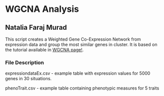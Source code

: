 # WGCNA Analysis

## Natalia Faraj Murad

This script creates a Weighted Gene Co-Expression Network from expression data and group the most similar genes in cluster.
It is based on the tutorial available in [WGCNA page!](https://horvath.genetics.ucla.edu/html/CoexpressionNetwork/Rpackages/WGCNA/Tutorials/index.html).

### File Description

expressiondataEx.csv - example table with expression values for 5000 genes in 30 situations.

phenoTrait.csv - example table containing phenotypic measures for 5 traits
